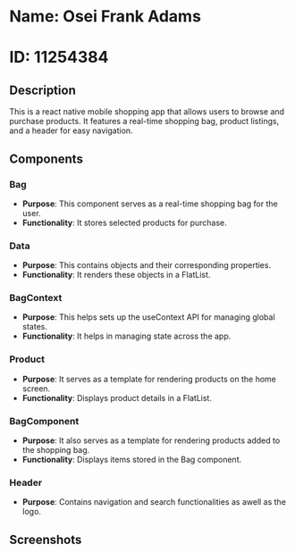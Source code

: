# Name: Osei Frank Adams
# ID: 11254384

## Description

This is a react native mobile shopping app that allows users to browse and purchase products. It features a real-time shopping bag, product listings, and a header for easy navigation.

## Components

### Bag
- **Purpose**: This component serves as a real-time shopping bag for the user.
- **Functionality**: It stores selected products for purchase.

###  Data
- **Purpose**: This contains objects and their corresponding properties.
- **Functionality**: It renders these objects in a FlatList.

###  BagContext
- **Purpose**: This helps sets up the useContext API for managing global states.
- **Functionality**: It helps in managing state across the app.

###  Product
- **Purpose**: It serves as a template for rendering products on the home screen.
- **Functionality**: Displays product details in a FlatList.

###  BagComponent
- **Purpose**: It also serves as a template for rendering products added to the shopping bag.
- **Functionality**: Displays items stored in the Bag component.

###  Header
- **Purpose**: Contains navigation and search functionalities as awell as the logo.

## Screenshots


